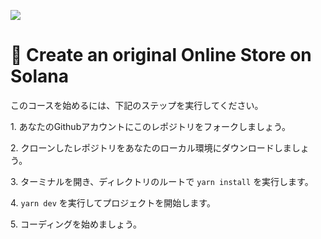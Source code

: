 ![](https://i.imgur.com/R6ehjLp.png)

# 👋 Create an original Online Store on Solana

このコースを始めるには、下記のステップを実行してください。

1\. あなたのGithubアカウントにこのレポジトリをフォークしましょう。

2\. クローンしたレポジトリをあなたのローカル環境にダウンロードしましょう。

3\. ターミナルを開き、ディレクトリのルートで `yarn install` を実行します。

4\. `yarn dev` を実行してプロジェクトを開始します。

5\. コーディングを始めましょう。
